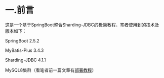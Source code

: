 # 一.前言

这是一个基于SpringBoot整合Sharding-JDBC的极简教程，笔者使用到的技术及版本如下：

SpringBoot 2.5.2

MyBatis-Plus 3.4.3

Sharding-JDBC 4.1.1

MySQL8集群（看笔者前一篇文章有[部署教程](https://www.hcworld.xyz/articles/2021/07/18/1626623984678.html)）